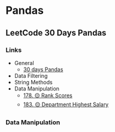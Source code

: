 # Pandas

## LeetCode 30 Days Pandas

### Links


- General
  - [30 days Pandas](https://leetcode.com/studyplan/30-days-of-pandas/)
- Data Filtering
- String Methods
- Data Manipulation
  - [178. 🟡 Rank Scores](https://leetcode.com/problems/rank-scores)
  - [183. 🟡 Department Highest Salary](https://leetcode.com/problems/department-highest-salary/)

### Data Manipulation
